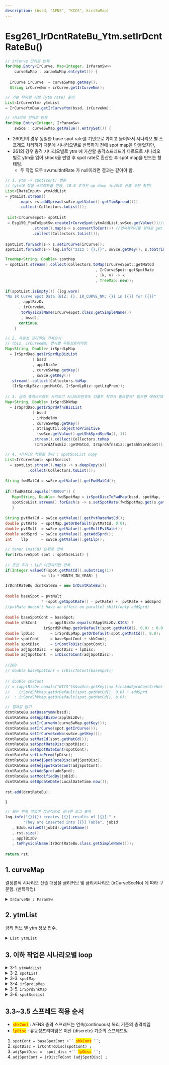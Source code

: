```yaml
---
description: (bssd, "AFNS", "KICS", kicsSwMap)
---
```


# Esg261\_IrDcntRateBu\_Ytm.setIrDcntRateBu()

```java
// irCurve 단위로 반복     
for(Map.Entry<IrCurve, Map<Integer, IrParamSw>> 
    curveSwMap : paramSwMap.entrySet()) {
    
  IrCurve irCurve  = curveSwMap.getKey();
  String irCurveNm = irCurve.getIrCurveNm();
```

```java
// 기본 무위험 커브 (ytm rate) 준비 
List<IrCurveYtm> ytmList 
= IrCurveYtmDao.getIrCurveYtm(bssd, irCurveNm);
```

```java
// 시나리오 단위로 반복 
for(Map.Entry<Integer, IrParamSw> 
    swSce : curveSwMap.getValue().entrySet()) {
```

* 260번의 경우 동일한 base spot rate를 기반으로 가지고 들어와서 시나리오 별 스프레드 처리하기 때문에 시나리오별로 반복하기 전에 spot map을 만들었지만, &#x20;
* 261의 경우 충격 시나리오별로 ytm 에 가산할 충격스프레드가 다르므로 시나리오별로 ytm을 읽어 shock을 반영 후 spot rate로 환산한 후 spot map을 만드는 형태임.&#x20;
  * 두 작업 모두 sw.multIntRate 가 null이라면 결과는 같아야 함.&#x20;

```java
// 1. ytm -> spot(cont) 변환 
// (ytm에 직접 스프레드를 반영, 10.0 추가된 up down 시나리오 산출 부분 확인)
List<IRateInput> ytmAddList 
= ytmList.stream()
      .map(s->s.addSpread(swSce.getValue().getYtmSpread()))
      .collect(Collectors.toList());

 List<IrCurveSpot> spotList 
 = Esg150_YtmToSpotSw.createIrCurveSpot(ytmAddList,swSce.getValue())//sw.multIntRate
            .stream().map(s-> s.convertToCont()) //연속복리이율 형태로 get 
            .collect(Collectors.toList());

spotList.forEach(s-> s.setIrCurve(irCurve));
spotList.forEach(s-> log.info("zzzz : {},{}", swSce.getKey(), s.toString()));
```

```java
TreeMap<String, Double> spotMap 
= spotList.stream().collect(Collectors.toMap(IrCurveSpot::getMatCd
                                        , IrCurveSpot::getSpotRate
                                        , (k, v) -> k
                                        , TreeMap::new));
    
if(spotList.isEmpty()) {log.warn(
"No IR Curve Spot Data [BIZ: {}, IR_CURVE_NM: {}] in [{}] for [{}]"
      , applBizDv
      , irCurveNm,
       toPhysicalName(IrCurveSpot.class.getSimpleName())
       , bssd);
      continue;
    }
```

```java
// 2. 유동성 프리미엄 가져오기 
// (biz, irCurveNm) 만기별 유동성프리미엄 
Map<String, Double> irSprdLpMap 
  = IrSprdDao.getIrSprdLpBizList
            ( bssd
            , applBizDv
            , curveSwMap.getKey()
            , swSce.getKey())
  .stream().collect(Collectors.toMap
   (IrSprdLpBiz::getMatCd, IrSprdLpBiz::getLiqPrem));

// 3. 금리 충격스프레드 가져오기 시나리오번호도 디폴트 처리가 필요할까? 없으면 에러인데.
Map<String, Double> irSprdShkMap 
  = IrSprdDao.getIrSprdAfnsBizList
            ( bssd
            , irModelNm
            , curveSwMap.getKey()
            , StringUtil.objectToPrimitive
              (swSce.getValue().getShkSprdSceNo(), 1))
            .stream().collect(Collectors.toMap
             (IrSprdAfnsBiz::getMatCd, IrSprdAfnsBiz::getShkSprdCont));
```

```java
// 4. 시나리오 적용할 준비 : spotSceList copy 
List<IrCurveSpot> spotSceList 
  = spotList.stream().map(s -> s.deepCopy(s))
          .collect(Collectors.toList());
          
String fwdMatCd = swSce.getValue().getFwdMatCd();
 
if(!fwdMatCd.equals("M0000")) {	
   Map<String, Double> fwdSpotMap = irSpotDiscToFwdMap(bssd, spotMap, fwdMatCd);
   spotSceList.stream().forEach(s -> s.setSpotRate(fwdSpotMap.get(s.getMatCd())));
   }

String pvtMatCd = swSce.getValue().getPvtRateMatCd(); 
double pvtRate  = spotMap.getOrDefault(pvtMatCd, 0.0);		
double pvtMult  = swSce.getValue().getMultPvtRate();
double addSprd  = swSce.getValue().getAddSprd();
int    llp      = swSce.getValue().getLlp();
```

```java
// tenor (matCd) 단위로 반복 
for(IrCurveSpot spot : spotSceList) {

// 조건 추가 : LLP 이전까지만 반복     
if(Integer.valueOf(spot.getMatCd().substring(1))
                <= llp * MONTH_IN_YEAR) {
```

```java
IrDcntRateBu dcntRateBu = new IrDcntRateBu();

double baseSpot = pvtMult 
                * (spot.getSpotRate() - pvtRate) +  pvtRate + addSprd ;
//pvtRate doesn't have an effect on parallel shift(only addSprd)

double baseSpotCont = baseSpot;	
double shkCont      = applBizDv.equals(EApplBizDv.KICS) ? 
                 irSprdShkMap.getOrDefault(spot.getMatCd(), 0.0) : 0.0;
double lpDisc       = irSprdLpMap.getOrDefault(spot.getMatCd(), 0.0);
double spotCont     = baseSpotCont + shkCont;
double spotDisc     = irContToDisc(spotCont);
double adjSpotDisc  = spotDisc + lpDisc;
double adjSpotCont  = irDiscToCont(adjSpotDisc);	
        
//260
// double baseSpotCont = irDiscToCont(baseSpot);

// double shkCont 
// = (applBizDv.equals("KICS")&&swSce.getKey()<= kicsAddSprdContSceNo) ?
//    irSprdShkMap.getOrDefault(spot.getMatCd(), 0.0) + addSprd 
//  : irSprdShkMap.getOrDefault(spot.getMatCd(), 0.0);
```

```java
// 결과값 담기 
dcntRateBu.setBaseYymm(bssd);
dcntRateBu.setApplBizDv(applBizDv);
dcntRateBu.setIrCurveNm(curveSwMap.getKey());
dcntRateBu.setIrCurve(spot.getIrCurve()); 
dcntRateBu.setIrCurveSceNo(swSce.getKey());
dcntRateBu.setMatCd(spot.getMatCd());
dcntRateBu.setSpotRateDisc(spotDisc);
dcntRateBu.setSpotRateCont(spotCont);
dcntRateBu.setLiqPrem(lpDisc);
dcntRateBu.setAdjSpotRateDisc(adjSpotDisc);
dcntRateBu.setAdjSpotRateCont(adjSpotCont);
dcntRateBu.setAddSprd(addSprd);
dcntRateBu.setModifiedBy(jobId);
dcntRateBu.setUpdateDate(LocalDateTime.now());	

rst.add(dcntRateBu);
```

} &#x20;

```java
// 모든 반복 작업이 정상적으로 끝나면 로그 출력
log.info("{}({}) creates [{}] results of [{}]." +
        "They are inserted into [{}] Table", jobId
   , EJob.valueOf(jobId).getJobName()
   , rst.size()
   , applBizDv
   , toPhysicalName(IrDcntRateBu.class.getSimpleName()));

return rst;
```



## 1. curveMap

결정론적 시나리오 산출 대상을 금리커브 및 금리시나리오 (irCurveSceNo) 에 따라 구분함. (반복작업) &#x20;

<details>

<summary><code>IrCurveNm : ParamSw</code></summary>

&#x20;작업대상 입력모수 : 동일한 금리커브라도 설정한 시나리오 갯수만큼 작업을 반복함.

{% code overflow="wrap" %}
```java
Map.Entry<String, Map<Integer, IrParamSw>> 
    curveSwMap : paramSwMap.entrySet()
```
{% endcode %}

*

    <figure><img src="../../../../.gitbook/assets/image (35).png" alt=""><figcaption></figcaption></figure>

</details>

## 2. ytmList&#x20;

금리 커브 별 ytm 정보 입수.&#x20;

<details>

<summary><code>List ytmList</code> </summary>

```java
List ytmList = IrCurveYtmDao.getIrCurveYtm(bssd, curveSwMap.getKey())
```

*

    <figure><img src="../../../../.gitbook/assets/image (57).png" alt=""><figcaption></figcaption></figure>

</details>

## 3. 이하 작업은 시나리오별 loop&#x20;

<details>

<summary>3-1. <code>ytmAddList</code></summary>

* &#x20;ytm 가공(addSpread)하여 읽어오기
* &#x20;QIS 10.0 YTM 값에 직접 충격치를 반영하는 경우 처리를 위해, ytm에 스프레드를 가산한 ytmAddList 추가 &#x20;

{% code overflow="wrap" %}
```java
List ytmAddList = ytmList.stream()
    .map(s->s.addSpread(swSce.getValue().getYtmSpread()))
    .collect(Collectors.toList());
```
{% endcode %}

*   `addSpread`&#x20;

    <figure><img src="../../../../.gitbook/assets/image (28).png" alt=""><figcaption></figcaption></figure>
*

    <figure><img src="../../../../.gitbook/assets/image (61).png" alt=""><figcaption></figcaption></figure>

</details>

<details>

<summary>3-2. <code>spotList</code></summary>

&#x20;읽어온 ytm을 이용하여 spot rate산출&#x20;

{% code overflow="wrap" %}
```java
List<IrCurveSpot> spotList 
= Esg150_YtmToSpotSw.createIrCurveSpot
    ( bssd
    , curveSwMap.getKey()
    , ytmAddList
    , swSce.getValue().getSwAlphaYtm()
    , swSce.getValue().getFreq())
    .stream().map(s-> s.convertToCont())
    .collect(Collectors.toList());
```
{% endcode %}

*

    <figure><img src="../../../../.gitbook/assets/image (23) (1).png" alt=""><figcaption></figcaption></figure>

&#x20;

</details>

<details>

<summary>3-3. <code>spotMap</code></summary>

{% code overflow="wrap" %}
```java
TreeMap<String, Double> spotMap 
= spotList.stream().collect(Collectors.toMap
    (IrCurveSpot::getMatCd, IrCurveSpot::getSpotRate
    , (k, v) -> k, TreeMap::new));
```
{% endcode %}

*

    <figure><img src="../../../../.gitbook/assets/image (88).png" alt=""><figcaption></figcaption></figure>

</details>

<details>

<summary>3-4. <code>irSprdLpMap</code></summary>

{% code overflow="wrap" %}
```java
Map<String, Double> irSprdLpMap 
= IrSprdDao.getIrSprdLpBizList
    (bssd, applBizDv, curveSwMap.getKey(), swSce.getKey())
    .stream().collect(Collectors.toMap
    (IrSprdLpBiz::getMatCd, IrSprdLpBiz::getLiqPrem));
```
{% endcode %}

*

    <figure><img src="../../../../.gitbook/assets/image (50) (1).png" alt=""><figcaption></figcaption></figure>

</details>

<details>

<summary>3-5. <code>irSprdShkMap</code></summary>

{% code overflow="wrap" %}
```java
Map<String, Double> irSprdShkMap 
= IrSprdDao.getIrSprdAfnsBizList
    ( bssd
    , irModelId
    , curveSwMap.getKey()
    , StringUtil.objectToPrimitive(swSce.getValue().getShkSprdSceNo(), 1)
    )
    .stream().collect(Collectors.toMap
    (IrSprdAfnsBiz::getMatCd, IrSprdAfnsBiz::getShkSprdCont));
```
{% endcode %}

*

    <figure><img src="../../../../.gitbook/assets/image (70).png" alt=""><figcaption></figcaption></figure>

</details>

<details>

<summary>3-6. <code>spotSceList</code></summary>

* 시나리오 결과를 저장하기 위해 deepCopy&#x20;
  * 시나리오 별로 반복 시, spot rate값을 직접 변경하면 다음 작업 시 영향을 받으므로 deepCopy 로 원본과 값 분리. &#x20;

{% code overflow="wrap" %}
```java
List spotSceList 
    = spotList.stream().map
    (s -> s.deepCopy(s)).collect(Collectors.toList());
```
{% endcode %}

*

    <figure><img src="../../../../.gitbook/assets/image (48).png" alt=""><figcaption></figcaption></figure>

</details>

## 3.3\~3.5  스프레드 적용 순서 &#x20;

* <mark style="color:red;">`shkCont`</mark>  : AFNS 충격 스프레드는 연속(continuous) 복리 기준의 충격치임 &#x20;
* <mark style="color:red;">`lpDisc`</mark> : 유동성프리미엄은 이산 (discrete) 기준의 스프레드임&#x20;

1. `spotCont = baseSpotCont +`` `<mark style="color:red;">`shkCont`</mark>` ``;` &#x20;
2. `spotDisc = irContToDisc(spotCont) ;`&#x20;
3. `adjSpotDisc =  spot_disc +`` `<mark style="color:red;">`lpDisc`</mark>` ``;`&#x20;
4. `adjSpotCont = irDiscToCont (adjSpotDisc) ;`



